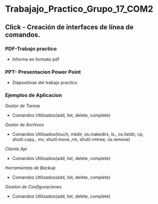 # Trabajajo_Practico_Grupo_17_COM2

## Click - Creación de interfaces de línea de comandos.

### PDF-Trabajo practico
+ Informe en formato pdf 

### PPT- Presentacion Power Point
+ Diapositivas del trabajo practico

### Ejemplos de Aplicacion

*Gestor de Tareas*
+ Comandos Utilizados(add, list, delete, complete)
   
*Gestor de Archivos*
+ Comandos Utilizados(touch, mkdir, os.makedirs, ls., os.listdir, cp, shutil.copy.,
  mv, shutil.move.,rm, shutil.rmtree, os.remove) 
 
*Cliente Api*
+ Comandos Utilizados(add, list, delete, complete)
  
*Herramientas de Backup*
+ Comandos Utilizados(add, list, delete, complete)
  
*Gestion de Configuraciones*
+ Comandos Utilizados(add, list, delete, complete) 
